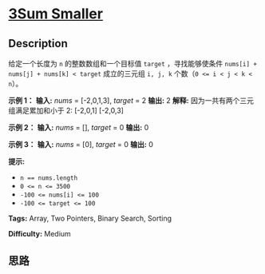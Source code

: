 # [3Sum Smaller][title]

## Description

给定一个长度为 `n` 的整数数组和一个目标值 `target` ，寻找能够使条件 `nums[i] + nums[j] + nums[k] <
target` 成立的三元组  `i, j, k` 个数（`0 <= i < j < k < n`）。



**示例 1：**
            **输入:** _nums_ = [-2,0,1,3], _target_ = 2    **输出:** 2     **解释:** 因为一共有两个三元组满足累加和小于 2:         [-2,0,1]         [-2,0,3]    

**示例 2：**
            **输入:** _nums_ = [], _target_ = 0    **输出:** 0 

**示例 3：**
            **输入:** _nums_ = [0], _target_ = 0    **输出:** 0 



**提示:**

  * `n == nums.length`
  * `0 <= n <= 3500`
  * `-100 <= nums[i] <= 100`
  * `-100 <= target <= 100`


**Tags:** Array, Two Pointers, Binary Search, Sorting

**Difficulty:** Medium

## 思路

[title]: https://leetcode-cn.com/problems/3sum-smaller
